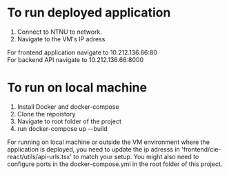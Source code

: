 # To run deployed application
1. Connect to NTNU to network.
2. Navigate to the VM's IP adress

For frontend application navigate to 10.212.136.66:80 \
For backend API navigate to 10.212.136.66:8000

# To run on local machine
1. Install Docker and docker-compose
2. Clone the repoistory
3. Navigate to root folder of the project
4. run docker-compose up --build

For running on local machine or outside the VM environment where the application is deployed, you need to update the ip adresss in 'frontend/cie-react/utils/api-urls.tsx' to match your setup. You might also need to configure ports in the docker-compose.yml in the root folder of this project.
